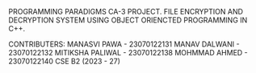 PROGRAMMING PARADIGMS CA-3 PROJECT.
FILE ENCRYPTION AND DECRYPTION SYSTEM USING OBJECT ORIENCTED PROGRAMMING IN C++.

CONTRIBUTERS:
MANASVI PAWA - 23070122131
MANAV DALWANI - 23070122132
MITIKSHA PALIWAL - 23070122138
MOHMMAD AHMED - 23070122140
CSE B2 (2023 - 27)
